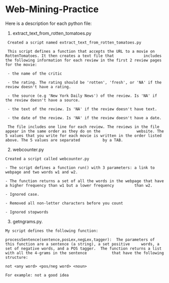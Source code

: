 # Web-Mining-Practice

Here is a description for each python file:


   1) extract_text_from_rotten_tomatoes.py

     Created a script named extract_text_from_rotten_tomatoes.py

     This script defines a function that accepts the URL to a movie on RottenTomatoes. It then creates a text file that             includes the following information for each review in the first 2 review pages for the movie:

     - the name of the critic 

     - the rating. The rating should be 'rotten', 'fresh', or 'NA' if the review doesn't have a rating.

     - the source (e.g 'New York Daily News') of the review. Is 'NA' if the review doesn't have a source.

     - the text of the review. Is 'NA' if the review doesn't have text.

     - the date of the review. Is 'NA' if the review doesn't have a date.

     The file includes one line for each review. The reviews in the file appear in the same order as they do on the                website. The 5 values that you write for each movie is written in the order listed above. The 5 values are separated          by a TAB.
  
  
  
  2) webcounter.py
  
    Created a script called webcounter.py

    - The script defines a function run() with 3 parameters: a link to webpage and two words w1 and w2.

    - The function returns a set of all the words in the webpage that have a higher frequency than w1 but a lower frequency         than w2.

    - Ignored case.

    - Removed all non-letter characters before you count

    - Ignored stopwords

  3) getngrams.py. 

    My script defines the following function:

    processSentence(sentence,posLex,negLex,tagger):  The parameters of this function are a sentence (a string), a set positive     words, a set of negative words, and a POS tagger.  The function returns a list with all the 4-grams in the sentence           that have the following structure:                                                   

    not <any word> <pos/neg word> <noun>

    For example: not a good idea
